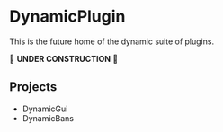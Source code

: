 # DynamicPlugin

This is the future home of the dynamic suite of plugins.

🚧 **UNDER CONSTRUCTION** 🚧

## Projects

* DynamicGui
* DynamicBans
